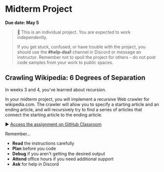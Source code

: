 # Midterm Project

**Due date: May 5**

> 📌 This is an individual project. You are expected to work independently.
>
> If you get stuck, confused, or have trouble with the project, you should use the **#help-dsa1** channel in Discord or message an instructor. Remember not to spoil the project for others - do not post code samples from your work to public spaces.

## Crawling Wikipedia: 6 Degrees of Separation 

In weeks 3 and 4, you've learned about recursion.

In your midterm project, you will implement a recursive Web crawler for wikipedia.com. The crawler will allow you to specify a starting article and an ending article, and will recursively try to find a series of articles that connect the starting article to the ending article.

▶️ [Access the assignment on GitHub Classroom](https://github.com/kiboschool/wiki-crawler)

Remember...

- **Read** the instructions carefully
- **Plan** before you code
- **Debug** if you aren't getting the desired output
- **Attend** office hours if you need additional support
- **Ask** for help in Discord
